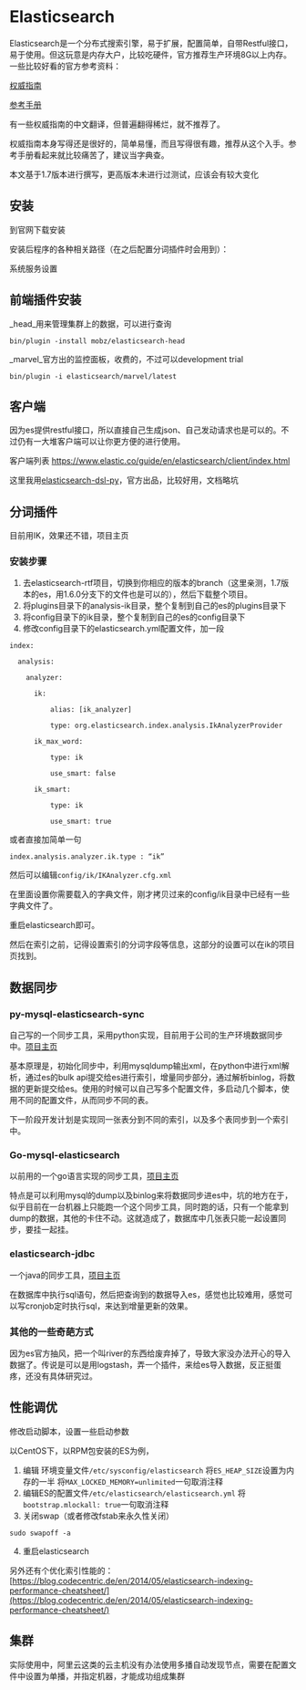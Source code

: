 # Elasticsearch

Elasticsearch是一个分布式搜索引擎，易于扩展，配置简单，自带Restful接口，易于使用。但这玩意是内存大户，比较吃硬件，官方推荐生产环境8G以上内存。
一些比较好看的官方参考资料：

  [权威指南](https://www.elastic.co/guide/en/elasticsearch/guide/current/index.html)
  
  [参考手册](https://www.elastic.co/guide/en/elasticsearch/reference/current/index.html)

有一些权威指南的中文翻译，但普遍翻得稀烂，就不推荐了。

权威指南本身写得还是很好的，简单易懂，而且写得很有趣，推荐从这个入手。参考手册看起来就比较痛苦了，建议当字典查。

本文基于1.7版本进行撰写，更高版本未进行过测试，应该会有较大变化

## 安装

到官网下载安装

安装后程序的各种相关路径（在之后配置分词插件时会用到）：

系统服务设置

## 前端插件安装

_head_用来管理集群上的数据，可以进行查询

```
bin/plugin -install mobz/elasticsearch-head
```

_marvel_官方出的监控面板，收费的，不过可以development trial

```
bin/plugin -i elasticsearch/marvel/latest
```

## 客户端

因为es提供restful接口，所以直接自己生成json、自己发动请求也是可以的。不过仍有一大堆客户端可以让你更方便的进行使用。

客户端列表 https://www.elastic.co/guide/en/elasticsearch/client/index.html

这里我用[elasticsearch-dsl-py](https://github.com/elastic/elasticsearch-dsl-py)，官方出品，比较好用，文档略坑

## 分词插件

目前用IK，效果还不错，项目主页

### 安装步骤

1. 去elasticsearch-rtf项目，切换到你相应的版本的branch（这里亲测，1.7版本的es，用1.6.0分支下的文件也是可以的），然后下载整个项目。
2. 将plugins目录下的analysis-ik目录，整个复制到自己的es的plugins目录下
3. 将config目录下的ik目录，整个复制到自己的es的config目录下
4. 修改config目录下的elasticsearch.yml配置文件，加一段

```
index:

  analysis:                   

    analyzer:      

      ik:

          alias: [ik_analyzer]

          type: org.elasticsearch.index.analysis.IkAnalyzerProvider

      ik_max_word:

          type: ik

          use_smart: false

      ik_smart:

          type: ik

          use_smart: true
```

或者直接加简单一句

```
index.analysis.analyzer.ik.type : “ik”
```

然后可以编辑```config/ik/IKAnalyzer.cfg.xml```

在里面设置你需要载入的字典文件，刚才拷贝过来的config/ik目录中已经有一些字典文件了。

重启elasticsearch即可。

然后在索引之前，记得设置索引的分词字段等信息，这部分的设置可以在ik的项目页找到。


## 数据同步

### py-mysql-elasticsearch-sync

自己写的一个同步工具，采用python实现，目前用于公司的生产环境数据同步中。[项目主页](https://github.com/zhongbiaodev/py-mysql-elasticsearch-sync)

基本原理是，初始化同步中，利用mysqldump输出xml，在python中进行xml解析，通过es的bulk api提交给es进行索引，增量同步部分，通过解析binlog，将数据的更新提交给es。使用的时候可以自己写多个配置文件，多启动几个脚本，使用不同的配置文件，从而同步不同的表。

下一阶段开发计划是实现同一张表分到不同的索引，以及多个表同步到一个索引中。

### Go-mysql-elasticsearch

以前用的一个go语言实现的同步工具，[项目主页](https://github.com/siddontang/go-mysql-elasticsearch)

特点是可以利用mysql的dump以及binlog来将数据同步进es中，坑的地方在于，似乎目前在一台机器上只能跑一个这个同步工具，同时跑的话，只有一个能拿到dump的数据，其他的卡住不动。这就造成了，数据库中几张表只能一起设置同步，要挂一起挂。

### elasticsearch-jdbc

一个java的同步工具，[项目主页](https://github.com/jprante/elasticsearch-jdbc)

在数据库中执行sql语句，然后把查询到的数据导入es，感觉也比较难用，感觉可以写cronjob定时执行sql，来达到增量更新的效果。

### 其他的一些奇葩方式

因为es官方抽风，把一个叫river的东西给废弃掉了，导致大家没办法开心的导入数据了。传说是可以是用logstash，弄一个插件，来给es导入数据，反正挺蛋疼，还没有具体研究过。

## 性能调优

修改启动脚本，设置一些启动参数

以CentOS下，以RPM包安装的ES为例，

1. 编辑 环境变量文件```/etc/sysconfig/elasticsearch```
  将```ES_HEAP_SIZE```设置为内存的一半
  将```MAX_LOCKED_MEMORY=unlimited```一句取消注释
2. 编辑ES的配置文件```/etc/elasticsearch/elasticsearch.yml```
  将```bootstrap.mlockall: true```一句取消注释
3. 关闭swap（或者修改fstab来永久性关闭）

  ```
  sudo swapoff -a
  ```
4. 重启elasticsearch

另外还有个优化索引性能的：
[https://blog.codecentric.de/en/2014/05/elasticsearch-indexing-performance-cheatsheet/](https://blog.codecentric.de/en/2014/05/elasticsearch-indexing-performance-cheatsheet/)

## 集群
实际使用中，阿里云这类的云主机没有办法使用多播自动发现节点，需要在配置文件中设置为单播，并指定机器，才能成功组成集群
